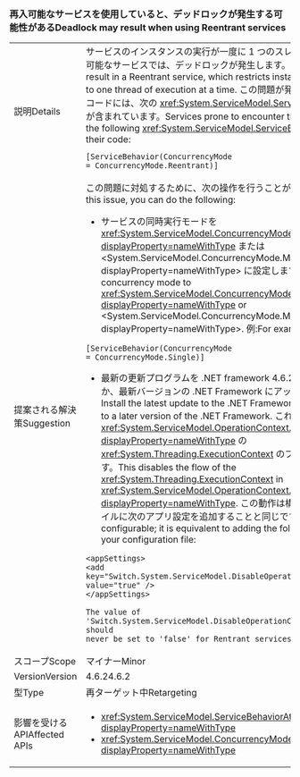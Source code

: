 ### <a name="deadlock-may-result-when-using-reentrant-services"></a><span data-ttu-id="ccd7a-101">再入可能なサービスを使用していると、デッドロックが発生する可能性がある</span><span class="sxs-lookup"><span data-stu-id="ccd7a-101">Deadlock may result when using Reentrant services</span></span>

|   |   |
|---|---|
|<span data-ttu-id="ccd7a-102">説明</span><span class="sxs-lookup"><span data-stu-id="ccd7a-102">Details</span></span>|<span data-ttu-id="ccd7a-103">サービスのインスタンスの実行が一度に 1 つのスレッドに制限される再入可能なサービスでは、デッドロックが発生します。</span><span class="sxs-lookup"><span data-stu-id="ccd7a-103">A deadlock may result in a Reentrant service, which restricts instances of the service to one thread of execution at a time.</span></span> <span data-ttu-id="ccd7a-104">この問題が発生しやすいサービスのコードには、次の <xref:System.ServiceModel.ServiceBehaviorAttribute> が含まれています。</span><span class="sxs-lookup"><span data-stu-id="ccd7a-104">Services prone to encounter this problem will have the following <xref:System.ServiceModel.ServiceBehaviorAttribute> in their code:</span></span><pre><code class="language-csharp">[ServiceBehavior(ConcurrencyMode = ConcurrencyMode.Reentrant)]&#13;&#10;</code></pre>|
|<span data-ttu-id="ccd7a-105">提案される解決策</span><span class="sxs-lookup"><span data-stu-id="ccd7a-105">Suggestion</span></span>|<span data-ttu-id="ccd7a-106">この問題に対処するために、次の操作を行うことができます。</span><span class="sxs-lookup"><span data-stu-id="ccd7a-106">To address this issue, you can do the following:</span></span><ul><li><span data-ttu-id="ccd7a-107">サービスの同時実行モードを <xref:System.ServiceModel.ConcurrencyMode.Single?displayProperty=nameWithType> または &lt;System.ServiceModel.ConcurrencyMode.Multiple?displayProperty=nameWithType&gt; に設定します。</span><span class="sxs-lookup"><span data-stu-id="ccd7a-107">Set the service's concurrency mode to <xref:System.ServiceModel.ConcurrencyMode.Single?displayProperty=nameWithType> or &lt;System.ServiceModel.ConcurrencyMode.Multiple?displayProperty=nameWithType&gt;.</span></span> <span data-ttu-id="ccd7a-108">例:</span><span class="sxs-lookup"><span data-stu-id="ccd7a-108">For example:</span></span></li></ul><pre><code class="language-csharp">[ServiceBehavior(ConcurrencyMode = ConcurrencyMode.Single)]&#13;&#10;</code></pre><ul><li><span data-ttu-id="ccd7a-109">最新の更新プログラムを .NET framework 4.6.2 にインストールするか、最新バージョンの .NET Framework にアップグレードします。</span><span class="sxs-lookup"><span data-stu-id="ccd7a-109">Install the latest update to the .NET Framework 4.6.2, or upgrade to a later version of the .NET Framework.</span></span> <span data-ttu-id="ccd7a-110">これにより、<xref:System.ServiceModel.OperationContext.Current?displayProperty=nameWithType> の <xref:System.Threading.ExecutionContext> のフローが無効になります。</span><span class="sxs-lookup"><span data-stu-id="ccd7a-110">This disables the flow of the <xref:System.Threading.ExecutionContext> in <xref:System.ServiceModel.OperationContext.Current?displayProperty=nameWithType>.</span></span> <span data-ttu-id="ccd7a-111">この動作は構成可能です。構成ファイルに次のアプリ設定を追加することと同じです。</span><span class="sxs-lookup"><span data-stu-id="ccd7a-111">This behavior is configurable; it is equivalent to adding the following app setting to your configuration file:</span></span></li></ul><pre><code class="language-xml">&lt;appSettings&gt;&#13;&#10;&lt;add key=&quot;Switch.System.ServiceModel.DisableOperationContextAsyncFlow&quot; value=&quot;true&quot; /&gt;&#13;&#10;&lt;/appSettings&gt;&#13;&#10;&#13;&#10;The value of &#39;Switch.System.ServiceModel.DisableOperationContextAsyncFlow&#39; should never be set to &#39;false&#39; for Rentrant services.&#13;&#10;</code></pre>|
|<span data-ttu-id="ccd7a-112">スコープ</span><span class="sxs-lookup"><span data-stu-id="ccd7a-112">Scope</span></span>|<span data-ttu-id="ccd7a-113">マイナー</span><span class="sxs-lookup"><span data-stu-id="ccd7a-113">Minor</span></span>|
|<span data-ttu-id="ccd7a-114">Version</span><span class="sxs-lookup"><span data-stu-id="ccd7a-114">Version</span></span>|<span data-ttu-id="ccd7a-115">4.6.2</span><span class="sxs-lookup"><span data-stu-id="ccd7a-115">4.6.2</span></span>|
|<span data-ttu-id="ccd7a-116">型</span><span class="sxs-lookup"><span data-stu-id="ccd7a-116">Type</span></span>|<span data-ttu-id="ccd7a-117">再ターゲット中</span><span class="sxs-lookup"><span data-stu-id="ccd7a-117">Retargeting</span></span>|
|<span data-ttu-id="ccd7a-118">影響を受ける API</span><span class="sxs-lookup"><span data-stu-id="ccd7a-118">Affected APIs</span></span>|<ul><li><xref:System.ServiceModel.ServiceBehaviorAttribute?displayProperty=nameWithType></li><li><xref:System.ServiceModel.ConcurrencyMode.Reentrant?displayProperty=nameWithType></li></ul>|

